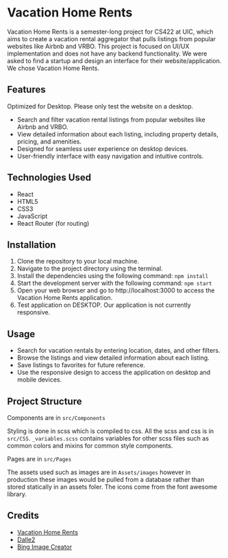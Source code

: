 # Vacation Home Rents

Vacation Home Rents is a semester-long project for CS422 at UIC, which aims to create a vacation rental aggregator that pulls listings from popular websites like Airbnb and VRBO. This project is focused on UI/UX implementation and does not have any backend functionality. We were asked to find a startup and design an interface for their website/application. We chose Vacation Home Rents.

## Features

Optimized for Desktop. Please only test the website on a desktop.

- Search and filter vacation rental listings from popular websites like Airbnb and VRBO.
- View detailed information about each listing, including property details, pricing, and amenities.
- Designed for seamless user experience on desktop devices.
- User-friendly interface with easy navigation and intuitive controls.

## Technologies Used

- React
- HTML5
- CSS3
- JavaScript
- React Router (for routing)

## Installation

1. Clone the repository to your local machine.
2. Navigate to the project directory using the terminal.
3. Install the dependencies using the following command:
   `npm install`
4. Start the development server with the following command:
   `npm start`
5. Open your web browser and go to http://localhost:3000 to access the Vacation Home Rents application.
6. Test application on DESKTOP. Our application is not currently responsive.

## Usage

- Search for vacation rentals by entering location, dates, and other filters.
- Browse the listings and view detailed information about each listing.
- Save listings to favorites for future reference.
- Use the responsive design to access the application on desktop and mobile devices.

## Project Structure

Components are in `src/Components`

Styling is done in scss which is compiled to css. All the scss and css is in `src/CSS`. `_variables.scss` contains variables for other scss files such as common colors and mixins for common style components.

Pages are in `src/Pages`

The assets used such as images are in `Assets/images` however in production these images would be pulled from a database rather than stored statically in an assets foler. The icons come from the font awesome library.

## Credits

- [Vacation Home Rents](https://vacationhomerents.com)
- [Dalle2](https://openai.com/product/dall-e-2)
- [Bing Image Creator](https://www.bing.com/images/create?FORM=GDPGLP)
